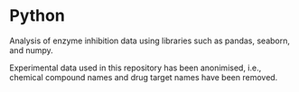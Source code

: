 # Python
Analysis of enzyme inhibition data using libraries such as pandas, seaborn, and numpy.

Experimental data used in this repository has been anonimised, i.e., chemical compound names and drug target names have been removed.
